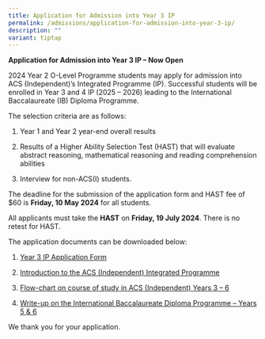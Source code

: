 ```yaml
---
title: Application for Admission into Year 3 IP
permalink: /admissions/application-for-admission-into-year-3-ip/
description: ""
variant: tiptap
---
```

<p><strong>Application for Admission into Year 3 IP – Now Open</strong>&nbsp;</p>
<p>2024 Year 2 O-Level Programme students may apply for admission into ACS
(Independent)’s Integrated Programme (IP). Successful students will be
enrolled in Year 3 and 4 IP (2025 – 2026) leading to the International
Baccalaureate (IB) Diploma Programme.&nbsp;</p>
<p>The selection criteria are as follows:&nbsp;</p>
<ol data-tight="true" class="tight">
<li>
<p>Year 1 and Year 2 year-end overall results</p>
</li>
<li>
<p>Results of a Higher Ability Selection Test (HAST) that will evaluate abstract
reasoning, mathematical reasoning and reading comprehension abilities</p>
</li>
<li>
<p>Interview for non-ACS(I) students.&nbsp;</p>
</li>
</ol>
<p>The deadline for the submission of the application form and HAST fee of
$60 is <strong>Friday, 10 May 2024</strong> for all students.&nbsp;</p>
<p>All applicants must take the <strong>HAST</strong> on <strong>Friday, 19 July 2024</strong>.
There is no retest for HAST.&nbsp;&nbsp;&nbsp;&nbsp;</p>
<p>The application documents can be downloaded below:&nbsp;</p>
<ol data-tight="true" class="tight">
<li>
<p><a href="/files/Admissions/Year 3 Admission/Year_3_IP_Application_Form__AY_2025__2024.pdf" rel="noopener noreferrer nofollow" target="_blank">Year 3 IP Application Form</a>
</p>
</li>
<li>
<p><a href="/files/Admissions/Year 3 Admission/Introduction_to_Integrated_Programme.pdf" rel="noopener noreferrer nofollow" target="_blank">Introduction to the ACS (Independent) Integrated Programme</a>
</p>
</li>
<li>
<p><a href="/files/Admissions/Year 3 Admission/Year_3_IP_Flow_Chart.pdf" rel="noopener noreferrer nofollow" target="_blank">Flow-chart on course of study in ACS (Independent) Years 3 – 6</a>
</p>
</li>
<li>
<p><a href="/files/Admissions/Year 3 Admission/January_2024_IBDP_Write_up_and_Subjects_Offered.pdf" rel="noopener noreferrer nofollow" target="_blank">Write-up on the International Baccalaureate Diploma Programme – Years 5 &amp; 6</a>
</p>
</li>
</ol>
<p>We thank you for your application.</p>